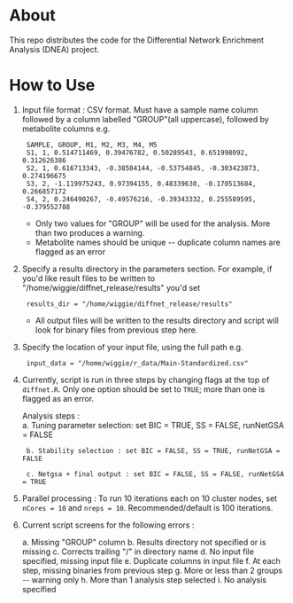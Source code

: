 # About

This repo distributes the code for the Differential Network Enrichment Analysis (DNEA) project. 

# How to Use

1. Input file format : CSV format.   Must have a sample name column followed by a column 
   labelled "GROUP"(all uppercase), followed by metabolite columns e.g.
	
		SAMPLE, GROUP, M1, M2, M3, M4, M5
		S1, 1, 0.514711469, 0.39476782, 0.50289543, 0.651998092, 0.312626386
		S2, 1, 0.616713343, -0.38504144, -0.53754845, -0.303423873, 0.274196675
		S3, 2, -1.119975243, 0.97394155, 0.48339630, -0.170513684, 0.266857172
		S4, 2, 0.246490267, -0.49576216, -0.39343332, 0.255589595, -0.379552788
    
   * Only two values for "GROUP" will be used for the analysis.  More than two produces a warning.
   * Metabolite names should be unique -- duplicate column names are flagged as an error


2. Specify a results directory in the parameters section. For example, if you'd like result files to be written to "/home/wiggie/diffnet_release/results" you'd set 
	
		results_dir = "/home/wiggie/diffnet_release/results"
	
   * All output files will be written to the results directory and script will look for binary files from previous step here.


3. Specify the location of your input file, using the full path e.g. 
	
		input_data = "/home/wiggie/r_data/Main-Standardized.csv"


4. Currently, script is run in three steps by changing flags at the top of `diffnet.R`.  Only one option should be set to `TRUE`; more than one is flagged as an error.

   Analysis steps :   
		a. Tuning parameter selection:  set BIC = TRUE, SS = FALSE, runNetGSA = FALSE
		
		b. Stability selection : set BIC = FALSE, SS = TRUE, runNetGSA = FALSE
		
		c. Netgsa + final output : set BIC = FALSE, SS = FALSE, runNetGSA = TRUE
    

5. Parallel processing : To run 10 iterations each on 10 cluster nodes, set `nCores = 10`  and `nreps = 10`.  Recommended/default is 100 iterations.  


6. Current script screens for the following errors : 

	a.	Missing "GROUP" column
	b.	Results directory not specified or is missing
	c.  Corrects trailing "/" in directory name
	d.	No input file specified, missing input file
	e.	Duplicate columns in input file
	f.	At each step, missing binaries from previous step
	g.	More or less than 2 groups -- warning only
	h.	More than 1 analysis step selected
	i.	No analysis specified
		

